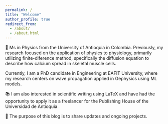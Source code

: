 ```yaml
---
permalink: /
title: "Welcome"
author_profile: true
redirect_from: 
  - /about/
  - /about.html
---
```



🔬 Ms in Physics from the University of Antioquia in Colombia. Previously, my research focused on the application of physics to physiology, primarily utilizing finite-diference method, specifically the diffusion equation to describe how calcium spread in skeletal muscle cells. 

Currently, I am a PhD candidate in Engineering at EAFIT University, where my research centers on wave propagation applied in Gephysics using ML models. 

📚 I am also interested in scientific writing using LaTeX and have had the opportunity to apply it as a freelancer for the Publishing House of the Universidad de Antioquia. 


🎯 The purpose of this blog is to share updates and ongoing projects.
 